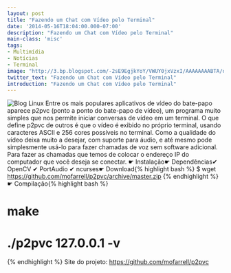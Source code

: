 ```yaml
---
layout: post
title: "Fazendo um Chat com Vídeo pelo Terminal"
date: '2014-05-16T18:04:00.000-07:00'
description: "Fazendo um Chat com Vídeo pelo Terminal"
main-class: 'misc'
tags:
- Multimídia
- Notícias
- Terminal
image: "http://3.bp.blogspot.com/-2sE9EgjkYoY/VWUY0jxVzxI/AAAAAAAABTA/qV2AgimnmIg/s72-c/terminal-video-chat.gif"
twitter_text: "Fazendo um Chat com Vídeo pelo Terminal"
introduction: "Fazendo um Chat com Vídeo pelo Terminal"
---
```

 
![Blog Linux](http://3.bp.blogspot.com/-2sE9EgjkYoY/VWUY0jxVzxI/AAAAAAAABTA/qV2AgimnmIg/s320/terminal-video-chat.gif "Blog Linux")
Entre os mais populares aplicativos de vídeo do bate-papo aparece  p2pvc (ponto a ponto do bate-papo de vídeo), um programa muito simples  que nos permite iniciar conversas de vídeo em um terminal.
O que define p2pvc de outros é que o vídeo é exibido no próprio  terminal, usando caracteres ASCII e 256 cores possíveis no terminal.
Como a qualidade do vídeo deixa muito a desejar, com suporte para  áudio, e até mesmo pode simplesmente usá-lo para fazer chamadas de voz  sem software adicional.
Para fazer as chamadas que temos de colocar o endereço IP do computador que você deseja se conectar.
☛ Instalação☛ Dependências✔ OpenCV
✔ PortAudio
✔ ncurses☛ Download{% highlight bash %}
$ wget https://github.com/mofarrell/p2pvc/archive/master.zip
{% endhighlight %}
☛ Compilação{% highlight bash %}
# make
# ./p2pvc 127.0.0.1 -v
{% endhighlight %}
Site do projeto:
https://github.com/mofarrell/p2pvc
